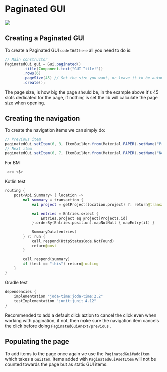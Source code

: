 # Paginated GUI

![](../../.gitbook/assets/ezgif-6-90e434269b68.gif)

## Creating a Paginated GUI

To create a Paginated GUI `code` test `here` all you need to do is:

```java
// Main constructor
PaginatedGui gui = Gui.paginated()
        .title(Component.text("GUI Title!"))
        .rows(6)
        .pageSize(45) // Set the size you want, or leave it to be automatic.
        .create();
```

The page size, is how big the page should be, in the example above it's 45 slots dedicated for the page, if nothing is set the lib will calculate the page size when opening.

## Creating the navigation

To create the navigation items we can simply do:

```java
// Previous item
paginatedGui.setItem(6, 3, ItemBuilder.from(Material.PAPER).setName("Previous").asGuiItem(event -> paginatedGui.previous()));
// Next item
paginatedGui.setItem(6, 7, ItemBuilder.from(Material.PAPER).setName("Next").asGuiItem(event -> paginatedGui.next()));
```

For BM
```kt
 >>= <$>
```

Kotlin test
```kt
routing {
    post<Api.Summary> { location ->
        val summary = transaction {
            val project = getProject(location.project) ?: return@transaction null

            val entries = Entries.select {
                Entries.project eq project[Projects.id]
            }.orderBy(Entries.position).mapNotNull { mapEntry(it) }

            SummaryData(entries)
        } ?: run {
            call.respond(HttpStatusCode.NotFound)
            return@post
        }

        call.respond(summary)
        if (test == "this") return@routing
    }
}
```

Gradle test
```groovy
dependencies {
    implementation "joda-time:joda-time:2.2"
    testImplementation "junit:junit:4.12"
}
```

Recommended to add a default click action to cancel the click even when working with pagination, if not, then make sure the navigation item cancels the click before doing `PaginatedGui#next/previous` .

## Populating the page

To add items to the page once again we use the `PaginatedGui#addItem` which takes a `GuiItem`. Items added with `PaginatedGui#setItem` will not be counted towards the page but as static GUI items.
